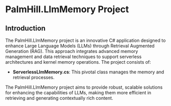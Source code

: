﻿# PalmHill.LlmMemory Project

## Introduction

The PalmHill.LlmMemory project is an innovative C# application designed to enhance Large Language Models (LLMs) through Retrieval Augmented Generation (RAG). This approach integrates advanced memory management and data retrieval techniques to support serverless architectures and kernel memory operations. The project consists of:

- **ServerlessLlmMemory.cs**: This pivotal class manages the memory and retrieval processes.

The PalmHill.LlmMemory project aims to provide robust, scalable solutions for enhancing the capabilities of LLMs, making them more efficient in retrieving and generating contextually rich content.

